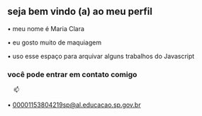 ## seja bem vindo (a) ao meu perfil 

 • meu nome é Maria Clara 

 • eu gosto muito de maquiagem 

• uso esse espaço para arquivar alguns trabalhos 
 do Javascript 

 ### você pode entrar em contato comigo 
      📫

• 00001153804219sp@al.educacao.sp.gov.br
